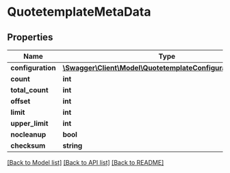 # QuotetemplateMetaData

## Properties

 Name              | Type                                                                                                  | Description | Notes      
-------------------|-------------------------------------------------------------------------------------------------------|-------------|------------
 **configuration** | [**\Swagger\Client\Model\QuotetemplateConfigurationMetaData**](QuotetemplateConfigurationMetaData.md) |             | [optional] 
 **count**         | **int**                                                                                               |             | [optional] 
 **total_count**   | **int**                                                                                               |             | [optional] 
 **offset**        | **int**                                                                                               |             | [optional] 
 **limit**         | **int**                                                                                               |             | [optional] 
 **upper_limit**   | **int**                                                                                               |             | [optional] 
 **nocleanup**     | **bool**                                                                                              |             | [optional] 
 **checksum**      | **string**                                                                                            |             | [optional] 

[[Back to Model list]](../../README.md#documentation-for-models) [[Back to API list]](../../README.md#documentation-for-api-endpoints) [[Back to README]](../../README.md)


